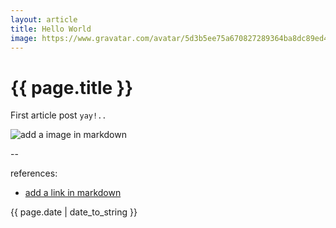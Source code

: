 ```yaml
---
layout: article
title: Hello World
image: https://www.gravatar.com/avatar/5d3b5ee75a670827289364ba8dc89ed4?s=256&d=identicon&r=PG
---
```

# {{ page.title }}

First article post `yay!..`

![add a image in markdown](http://substack.net/images/github.png)

--

references:

* [add a link in markdown](https://clearstreet.io)

{{ page.date | date_to_string }}
